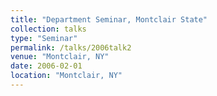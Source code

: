 ```yaml
---
title: "Department Seminar, Montclair State"
collection: talks
type: "Seminar" 
permalink: /talks/2006talk2
venue: "Montclair, NY"
date: 2006-02-01
location: "Montclair, NY"
---
```

